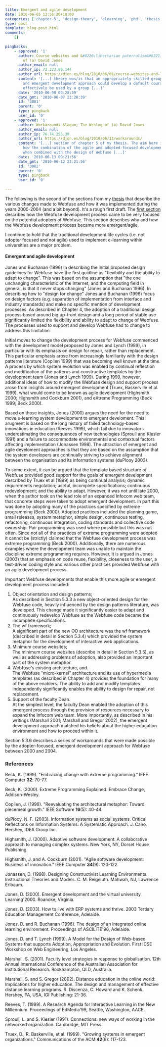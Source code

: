```yaml
---
title: Emergent and agile development
date: 2010-06-05 13:56:20+10:00
categories: ['chapter-5', 'design-theory', 'elearning', 'phd', 'thesis', 'webfuse']
type: post
template: blog-post.html
comments:
    []
    
pingbacks:
    - approved: '1'
      author: Course websites and &#8220;libertarian paternalism&#8221; &laquo; The Weblog
        of (a) David Jones
      author_email: null
      author_ip: 72.233.96.144
      author_url: https://djon.es/blog/2010/06/08/course-websites-and-libertarian-paternalism/
      content: '[...] theory was/is that an appropriately skilled group, taking an adopter-focused
        and emergent development approach could develop a default course site that could
        effectively be used by a group [...]'
      date: '2010-06-08 09:28:39'
      date_gmt: '2010-06-07 23:28:39'
      id: '3081'
      parent: '0'
      type: pingback
      user_id: '0'
    - approved: '1'
      author: Workarounds &laquo; The Weblog of (a) David Jones
      author_email: null
      author_ip: 76.74.255.38
      author_url: https://djon.es/blog/2010/06/13/workarounds/
      content: '[...] section of chapter 5 of my thesis. The aim here is to try and illustrate
        how the combination of the agile and adopted-focused development process of Webfuse,
        when combined with the design of Webfuse [...]'
      date: '2010-06-13 09:21:56'
      date_gmt: '2010-06-12 23:21:56'
      id: '3082'
      parent: '0'
      type: pingback
      user_id: '0'
    
---
```

The following is the second of the sections from my [thesis](/blog2/research/phd-thesis/) that describe the various changes made to Webfuse and how it was implemented during the years 2000-2004 (and a bit beyond). It's a rough first draft. The [first section](/blog2/2010/06/04/adopter-focused-development-and-diffusion-theory/) describes how the Webfuse development process came to be very focused on the potential adopters of Webfuse. This section describes why and how the Webfuse development process became more emergent/agile.

I continue to hold that the traditional development life cycles (i.e. not adopter focused and not agile) used to implement e-learning within universities are a major problem.

#### Emergent and agile development

Jones and Buchanan (1996) in describing the initial proposed design guidelines for Webfuse have the first guidline as "flexibility and the ability to adapt to change". This was based on the assumption that "the one unchanging characteristic of the Internet, and the computing field in general, is that it never stops changing" (Jones and Buchanan 1996). In describing how to "design for change" Jones and Buchanan (1996) focus on design factors (e.g. separation of implementation from interface and industry standards) and make no specific mention of development processes. As described in Chapter 4, the adoption of a traditional design process based around big up-front design and a long period of stable use significantly limited the flexibility and ability to adapt to change of Webfuse. The processes used to support and develop Webfuse had to change to address this limitation.

Initial moves to change the development process for Webfuse commenced with the development model proposed by Jones and Lynch (1999), in particular with its emphasis on design for repair, rather than replacement. This particular emphasis arose from increasingly familiarity with the design patterns literature (Coplien 1999) that was becoming well known at the time. A process by which system evolution was enabled by continual reflection and modification of the patterns and constructive templates by the development team (Jones and Lynch 1999). During 1999, however, additional ideas of how to modify the Webfuse design and support process arose from insights around emergent development (Truex, Baskerville et al. 1999), what would come to be known as agile development (Highsmith 2000; Highsmith and Cockburn 2001), and eXtreme Programming (Beck 1999; Beck 2000).

Based on those insights, Jones (2000) argues the need for the need to move e-learning system development to emergent develoment. This arugment is based on the long history of failed technology-based innovations in education (Reeves 1999), which fail due to innovators underestimating the consequences of new technologies (Sproull and Kiesler 1991) and a failure to accommodate environmental and contextual factors affecting implementation (Jonassen 1998). The attraction of emergent and agile develoment approaches is that they are based on the assumption that the system developers are continually striving to achieve alignment between the organisation and its information systems (duPlooy 2003).

To some extent, it can be argued that the template based structure of Webfuse provided good support for the goals of emergent development described by Truex et al (1999) as being continual analysis; dynamic requirements negotation; useful, incomplete specifications; continuous redevelopment; and the ability to adapt. However, it was not until late 2000, when the author took on the lead role of an expanded Infocom web team, that concrete steps were taken to adopt emergent development. In part this was done by adopting many of the practices specified by extreme programming (Beck 2000). Adopted practices included the planning game, small releases, system metaphor, simple design, continuous testing, refactoring, continuous integration, coding standards and collective code ownership. Pair programming was used where possible but this was not often. Since not all of the practices of extreme programming were adopted it cannot be (strictly) claimed that the Webfuse development process was extreme programming (Beck 2000). Additionally, there are numerous examples where the development team was unable to maintain the discipline extreme programming requires. However, it is argued in Jones (2003) that an emphasis on code reuse, flexibility, closeness to the user, a test-driven coding style and various other practices provided Webfuse with an agile development process.

Important Webfuse developments that enable this more agile or emergent development process included:

1. Object orientation and design patterns;  
    As described in Section 5.3.3 a new object-oriented design for the Webfuse code, heavily influenced by the design patterns literature, was developed. This change made it significantly easier to adapt and continuously redevelop Webfuse as the Webfuse code became the incomplete specifications.
2. The wf framework;  
    A significant part of the new OO architecture was the wf framework (described in detail in Section 5.3.4) which provided the system metaphor for the development of interactive web applications.
3. Minimum course websites;  
    The minimum course websites (describe in detail in Section 5.3.5), as well as addressing problems of adoption, also provided an important part of the system metaphor.
4. Webfuse's existing architecture, and.  
    The Webfuse "micro-kernel" architecture and its use of hypermedia templates (as described in Chapter 4) provides the foundation for many of the above enablers. The ability to add and modify templates independently significantly enables the ability to design for repair, not replacement.
5. Support of the faculty Dean.  
    At the simplest level, the faculty Dean enabled the adoption of this emergent process through the provision of resources necessary to expand the Infocom web team. More importantly, as described in his writings (Marshall 2001; Marshall and Gregor 2002), the emergent development approach matched his beliefs about the higher education environment and how to proceed within it.

Section 5.3.6 describes a series of workarounds that were made possible by the adopter-focused, emergent development approach for Webfuse between 2000 and 2004.

### References

Beck, K. (1999). "Embracing change with extreme programming." IEEE Computer **32**: 70-77.

Beck, K. (2000). Extreme Programming Explained: Embrace Change, Addison-Wesley.

Coplien, J. (1999). "Reevaluating the architectural metaphor: Toward piecemeal growth." IEEE Software **16**(5): 40-44.

duPlooy, N. F. (2003). Information systems as social systems. Critical Reflections on Information Systems: A Systematic Approach. J. Cano. Hershey, IDEA Group Inc.

Highsmith, J. (2000). Adaptive software development: A collaborative approach to managing complex systems. New York, NY, Dorset House Publishing.

Highsmith, J. and A. Cockburn (2001). "Agile software development: Business of innovation." IEEE Computer **34**(9): 120-122.

Jonassen, D. (1998). Designing Constructivist Learning Environments. Instructional Theories and Models. C. M. Reigeluth. Mahwah, NJ, Lawrence Erlbaum.

Jones, D. (2000). Emergent development and the virtual university. Learning'2000. Roanoke, Virginia.

Jones, D. (2003). How to live with ERP systems and thrive. 2003 Tertiary Education Management Conference, Adelaide.

Jones, D. and R. Buchanan (1996). The design of an integrated online learning environment. Proceedings of ASCILITE'96, Adelaide.

Jones, D. and T. Lynch (1999). A Model for the Design of Web-based Systems that supports Adoption, Appropriation and Evolution. First ICSE Workshop on Web Engineering, Los Angeles.

Marshall, S. (2001). Faculty level strategies in response to globalisation. 12th Annual International Conference of the Australian Association for Institutional Research. Rockhampton, QLD, Australia.

Marshall, S. and S. Gregor (2002). Distance education in the online world: Implications for higher education. The design and management of effective distance learning programs. R. Discenza, C. Howard and K. Schenk. Hershey, PA, USA, IGI Publishing: 21-36.

Reeves, T. (1999). A Research Agenda for Interactive Learning in the New Millennium. Proceedings of EdMedia'99, Seattle, Washington, AACE.

Sproull, L. and S. Kiesler (1991). Connections: new ways of working in the networked organization. Cambridge, MIT Press.

Truex, D., R. Baskerville, et al. (1999). "Growing systems in emergent organizations." Communications of the ACM **42**(8): 117-123.